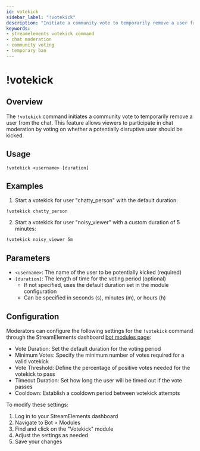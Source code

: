 ```yaml
---
id: votekick
sidebar_label: "!votekick"
description: "Initiate a community vote to temporarily remove a user from chat"
keywords:
- streamelements votekick command
- chat moderation
- community voting
- temporary ban
---
```


# !votekick

## Overview

The `!votekick` command initiates a community vote to temporarily remove a user from the chat. This feature allows viewers to participate in chat moderation by voting on whether a potentially disruptive user should be kicked.

## Usage

```
!votekick <username> [duration]
```

## Examples

1. Start a votekick for user "chatty_person" with the default duration:
```
!votekick chatty_person
```

2. Start a votekick for user "noisy_viewer" with a custom duration of 5 minutes:
```
!votekick noisy_viewer 5m
```

## Parameters

- `<username>`: The name of the user to be potentially kicked (required)
- `[duration]`: The length of time for the voting period (optional)
  - If not specified, uses the default duration set in the module configuration
  - Can be specified in seconds (s), minutes (m), or hours (h)

## Configuration

Moderators can configure the following settings for the `!votekick` command through the StreamElements dashboard [bot modules page](https://streamelements.com/dashboard/bot/modules/votekick):

- Vote Duration: Set the default duration for the voting period
- Minimum Votes: Specify the minimum number of votes required for a valid votekick
- Vote Threshold: Define the percentage of positive votes needed for the votekick to pass
- Timeout Duration: Set how long the user will be timed out if the vote passes
- Cooldown: Establish a cooldown period between votekick attempts

To modify these settings:

1. Log in to your StreamElements dashboard
2. Navigate to Bot > Modules
3. Find and click on the "Votekick" module
4. Adjust the settings as needed
5. Save your changes

